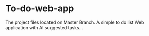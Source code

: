 # To-do-web-app

The project files located on Master Branch. A simple to do list Web application with AI suggested tasks... 